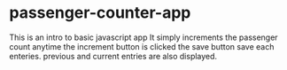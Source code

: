 # passenger-counter-app

This is an intro to basic javascript app
It simply increments the passenger count anytime the increment button is clicked
the save button save each enteries.
previous and current entries are also displayed.
